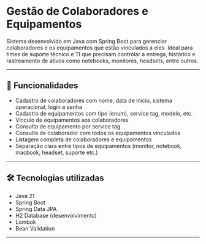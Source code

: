 # Gestão de Colaboradores e Equipamentos

Sistema desenvolvido em Java com Spring Boot para gerenciar colaboradores e os equipamentos que estão vinculados a eles. Ideal para times de suporte técnico e TI que precisam controlar a entrega, histórico e rastreamento de ativos como notebooks, monitores, headsets, entre outros.

---

## 📌 Funcionalidades

- Cadastro de colaboradores com nome, data de início, sistema operacional, login e senha
- Cadastro de equipamentos com tipo (enum), service tag, modelo, etc.
- Vínculo de equipamentos aos colaboradores
- Consulta de equipamento por service tag
- Consulta de colaborador com todos os equipamentos vinculados
- Listagem completa de colaboradores e equipamentos
- Separação clara entre tipos de equipamentos (monitor, notebook, macbook, headset, suporte etc.)

---

## 🛠️ Tecnologias utilizadas

- Java 21
- Spring Boot
- Spring Data JPA
- H2 Database (desenvolvimento)
- Lombok
- Bean Validation

---


